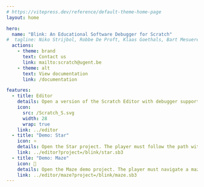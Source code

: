 ```yaml
---
# https://vitepress.dev/reference/default-theme-home-page
layout: home

hero:
  name: "Blink: An Educational Software Debugger for Scratch"
#  tagline: Niko Strijbol, Robbe De Proft, Klaas Goethals, Bart Mesuere, Peter Dawyndt, Christophe Scholliers
  actions:
    - theme: brand
      text: Contact us
      link: mailto:scratch@ugent.be
    - theme: alt
      text: View documentation
      link: /documentation

features:
  - title: Editor
    details: Open a version of the Scratch Editor with debugger support.
    icon:
      src: /Scratch_S.svg
      width: 28
      wrap: true
    link: ../editor
  - title: "Demo: Star"
    icon: ⭐
    details: Open the Star project. The player must follow the path without touching the water. Find the bug.
    link: ../editor?project=/blink/star.sb3
  - title: "Demo: Maze"
    icon: 🧭
    details: Open the Maze demo project. The player must navigate a maze. Find the bug.
    link: ../editor/maze?project=/blink/maze.sb3
---
```

